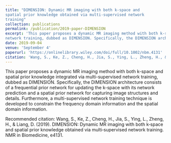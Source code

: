 ```yaml
---
title: "DIMENSION: Dynamic MR imaging with both k-space and
spatial prior knowledge obtained via multi-supervised network
training"
collection: publications
permalink: /publication/2019-paper-DIMENSION
excerpt: 'This paper proposes a dynamic MR imaging method with both k-space and spatial prior knowledge integrated via multi-supervised
network training, dubbed as DIMENSION. Specifically, the DIMENSION architecture consists of a frequential prior network for updating the k-space with its network prediction and a spatial prior network for capturing image structures and details. Furthermore, a multi-supervised network training technique is developed to constrain the frequency domain information and the spatial domain information.'
date: 2019-09-04
venue: 'September 4'
paperurl: 'https://onlinelibrary.wiley.com/doi/full/10.1002/nbm.4131'
citation: 'Wang, S., Ke, Z., Cheng, H., Jia, S., Ying, L., Zheng, H., & Liang, D. (2019). DIMENSION: Dynamic MR imaging with both k‐space and spatial prior knowledge obtained via multi‐supervised network training. NMR in Biomedicine, e4131.'
---
```

This paper proposes a dynamic MR imaging method with both k-space and spatial prior knowledge integrated via multi-supervised
network training, dubbed as DIMENSION. Specifically, the DIMENSION architecture consists of a frequential prior network for updating the k-space with its network prediction and a spatial prior network for capturing image structures and details. Furthermore, a multi-supervised network training technique is developed to constrain the frequency domain information and the spatial domain information.

Recommended citation: Wang, S., Ke, Z., Cheng, H., Jia, S., Ying, L., Zheng, H., & Liang, D. (2019). DIMENSION: Dynamic MR imaging with both k‐space and spatial prior knowledge obtained via multi‐supervised network training. NMR in Biomedicine, e4131.
